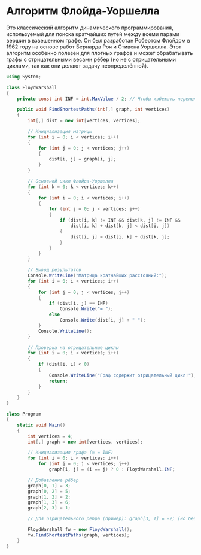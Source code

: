 # Алгоритм Флойда-Уоршелла

Это классический алгоритм динамического программирования, используемый для поиска кратчайших путей между всеми парами вершин в взвешенном графе. Он был разработан Робертом Флойдом в 1962 году на основе работ Бернарда Роя и Стивена Уоршелла. Этот алгоритм особенно полезен для плотных графов и может обрабатывать графы с отрицательными весами рёбер (но не с отрицательными циклами, так как они делают задачу неопределённой).

```cs
using System;

class FloydWarshall
{
    private const int INF = int.MaxValue / 2; // Чтобы избежать переполнения

    public void FindShortestPaths(int[,] graph, int vertices)
    {
        int[,] dist = new int[vertices, vertices];

        // Инициализация матрицы
        for (int i = 0; i < vertices; i++)
        {
            for (int j = 0; j < vertices; j++)
            {
                dist[i, j] = graph[i, j];
            }
        }

        // Основной цикл Флойда-Уоршелла
        for (int k = 0; k < vertices; k++)
        {
            for (int i = 0; i < vertices; i++)
            {
                for (int j = 0; j < vertices; j++)
                {
                    if (dist[i, k] != INF && dist[k, j] != INF &&
                        dist[i, k] + dist[k, j] < dist[i, j])
                    {
                        dist[i, j] = dist[i, k] + dist[k, j];
                    }
                }
            }
        }

        // Вывод результатов
        Console.WriteLine("Матрица кратчайших расстояний:");
        for (int i = 0; i < vertices; i++)
        {
            for (int j = 0; j < vertices; j++)
            {
                if (dist[i, j] == INF)
                    Console.Write("∞ ");
                else
                    Console.Write(dist[i, j] + " ");
            }
            Console.WriteLine();
        }

        // Проверка на отрицательные циклы
        for (int i = 0; i < vertices; i++)
        {
            if (dist[i, i] < 0)
            {
                Console.WriteLine("Граф содержит отрицательный цикл!");
                return;
            }
        }
    }
}

class Program
{
    static void Main()
    {
        int vertices = 4;
        int[,] graph = new int[vertices, vertices];

        // Инициализация графа (∞ = INF)
        for (int i = 0; i < vertices; i++)
            for (int j = 0; j < vertices; j++)
                graph[i, j] = (i == j) ? 0 : FloydWarshall.INF;

        // Добавление рёбер
        graph[0, 1] = 3;
        graph[0, 2] = 5;
        graph[1, 2] = 2;
        graph[1, 3] = 6;
        graph[2, 3] = 1;

        // Для отрицательного ребра (пример): graph[3, 1] = -2; (но без цикла)

        FloydWarshall fw = new FloydWarshall();
        fw.FindShortestPaths(graph, vertices);
    }
}
```